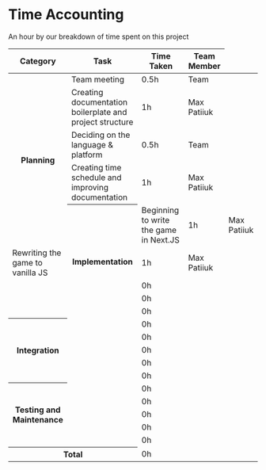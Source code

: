 # Time Accounting

An hour by our breakdown of time spent on this project

<table>
    <thead>
        <tr>
            <th>Category</th>
            <th>Task</th>
            <th>Time Taken</th>
            <th>Team Member</th>
        </tr>
    </thead>
    <tbody>
        <tr>
            <th rowspan=5>Planning</th>
            <td>Team meeting</td>
            <td>0.5h</td>
            <td>Team</td>
        </tr>
        <tr>
            <td>Creating documentation boilerplate and project structure</td>
            <td>1h</td>
            <td>Max Patiiuk</td>
        </tr>
        <tr>
            <td>Deciding on the language & platform</td>
            <td>0.5h</td>
            <td>Team</td>
        </tr>
        <tr>
            <td>Creating time schedule and improving documentation</td>
            <td>1h</td>
            <td>Max Patiiuk</td>
        </tr>
        <tr>
            <th rowspan=5>Implementation</th>
            <td>Beginning to write the game in Next.JS</td>
            <td>1h</td>
            <td>Max Patiiuk</td>
        </tr>
        <tr>
            <td>Rewriting the game to vanilla JS</td>
            <td>1h</td>
            <td>Max Patiiuk</td>
        </tr>
        <tr>
            <td></td>
            <td>0h</td>
            <td></td>
        </tr>
        <tr>
            <td></td>
            <td>0h</td>
            <td></td>
        </tr>
        <tr>
            <td></td>
            <td>0h</td>
            <td></td>
        </tr>
        <tr>
            <th rowspan=5>Integration</th>
            <td></td>
            <td>0h</td>
            <td></td>
        </tr>
        <tr>
            <td></td>
            <td>0h</td>
            <td></td>
        </tr>
        <tr>
            <td></td>
            <td>0h</td>
            <td></td>
        </tr>
        <tr>
            <td></td>
            <td>0h</td>
            <td></td>
        </tr>
        <tr>
            <td></td>
            <td>0h</td>
            <td></td>
        </tr>
        <tr>
            <th rowspan=5>Testing and Maintenance</th>
            <td></td>
            <td>0h</td>
            <td></td>
        </tr>
        <tr>
            <td></td>
            <td>0h</td>
            <td></td>
        </tr>
        <tr>
            <td></td>
            <td>0h</td>
            <td></td>
        </tr>
        <tr>
            <td></td>
            <td>0h</td>
            <td></td>
        </tr>
        <tr>
            <td></td>
            <td>0h</td>
            <td></td>
        </tr>
        <tr>
            <th colspan=2>Total</th>
            <td>0h</td>
            <td></td>
        </tr>
    </tbody>
</table>
